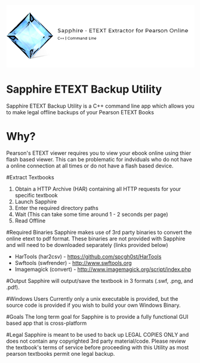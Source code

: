 ![logo](https://raw.githubusercontent.com/hmtinc/Sapphire-/master/Resources/logo.png?token=ABQMErifvbZ3_dqyVbQW4naGBSPNWiYqks5WrB0LwA%3D%3D)
# Sapphire ETEXT Backup Utility
Sapphire ETEXT Backup Utility is a C++ command line app which allows you to make legal offline 
backups of your Pearson ETEXT Books

# Why? 
Pearson's ETEXT viewer requires you to view your ebook online using thier flash based viewer.
This can be problematic for indviduals who do not have a online connection at all times or 
do not have a flash based device. 

#Extract Textbooks 
1. Obtain a HTTP Archive (HAR) containing all HTTP requests for your specific textbook
2. Launch Sapphire 
3. Enter the required directory paths
4. Wait (This can take some time around 1 - 2 seconds per page) 
5. Read Offline 

#Required Binaries 
Sapphire makes use of 3rd party binaries to convert the online etext to pdf format. These binaries are
not provided with Sapphire and will need to be downloaded separately (links provided below)
- HarTools (har2csv) - https://github.com/spcgh0st/HarTools
- Swftools (swfrender) - http://www.swftools.org
- Imagemagick (convert) - http://www.imagemagick.org/script/index.php

#Output 
Sapphire will output/save the textbook in 3 formats (.swf, .png, and .pdf).

#Windows Users
Currently only a unix executable is provided, but the source code is provided if you wish to build
your own Windows Binary.

#Goals
The long term goal for Sapphire is to provide a fully functional GUI based app that is
cross-platform

   
#Legal
Sapphire is meant to be used to back up LEGAL COPIES ONLY and does not contain any copyrighted 3rd party material/code.
Please review the textbook's terms of service before proceeding with this Utility as most pearson textbooks permit one legal backup.












